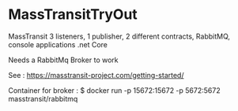 # MassTransitTryOut
MassTransit 3 listeners, 1 publisher, 2 different contracts, RabbitMQ, console applications .net Core

Needs a RabbitMq Broker to work

See : https://masstransit-project.com/getting-started/

Container for broker : $ docker run -p 15672:15672 -p 5672:5672 masstransit/rabbitmq
